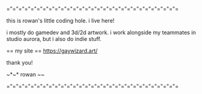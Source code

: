="="="="="="="="="="="="="="="="="="="="="="="="="="="="=

this is rowan's little coding hole. i live here!

i mostly do gamedev and 3d/2d artwork. i work alongside my teammates in studio aurora, but i also do indie stuff.

== my site ==
https://gaywizard.art/

thank you!

~*~* rowan *~*~

="="="="="="="="="="="="="="="="="="="="="="="="="="="="=
